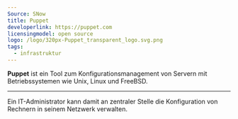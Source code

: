 ```yaml
---
Source: SNow
title: Puppet
developerlink: https://puppet.com
licensingmodel: open source
logo: /logo/320px-Puppet_transparent_logo.svg.png
tags:
  - infrastruktur
---
```


**Puppet** ist ein Tool zum Konfigurationsmanagement von Servern mit Betriebssystemen wie Unix, Linux und FreeBSD.

---

Ein IT-Administrator kann damit an zentraler Stelle die Konfiguration von Rechnern in seinem Netzwerk verwalten.
